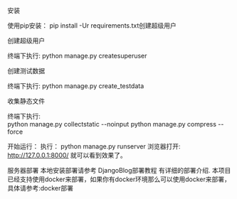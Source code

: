 安装

使用pip安装： pip install -Ur requirements.txt创建超级用户


创建超级用户

终端下执行:
python manage.py createsuperuser



创建测试数据

终端下执行:
python manage.py create_testdata




收集静态文件

终端下执行:  
python manage.py collectstatic --noinput
python manage.py compress --force





开始运行：
执行： python manage.py runserver
浏览器打开: http://127.0.0.1:8000/ 就可以看到效果了。



服务器部署
本地安装部署请参考 DjangoBlog部署教程 有详细的部署介绍.
本项目已经支持使用docker来部署，如果你有docker环境那么可以使用docker来部署，具体请参考:docker部署
